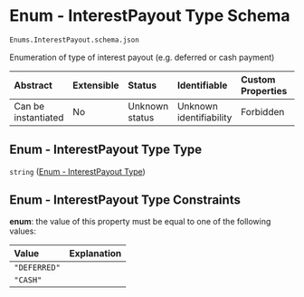 # Enum - InterestPayout Type Schema

```txt
Enums.InterestPayout.schema.json
```

Enumeration of type of interest payout (e.g. deferred or cash payment)

| Abstract            | Extensible | Status         | Identifiable            | Custom Properties | Additional Properties | Access Restrictions | Defined In                                                                                      |
| :------------------ | :--------- | :------------- | :---------------------- | :---------------- | :-------------------- | :------------------ | :---------------------------------------------------------------------------------------------- |
| Can be instantiated | No         | Unknown status | Unknown identifiability | Forbidden         | Allowed               | none                | [InterestPayout.schema.json](../schema/enums/InterestPayout.schema.json "open original schema") |

## Enum - InterestPayout Type Type

`string` ([Enum - InterestPayout Type](interestpayout.md))

## Enum - InterestPayout Type Constraints

**enum**: the value of this property must be equal to one of the following values:

| Value        | Explanation |
| :----------- | :---------- |
| `"DEFERRED"` |             |
| `"CASH"`     |             |
